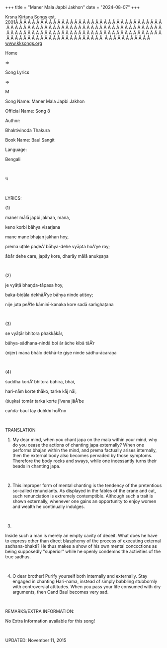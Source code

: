 +++ 
title = "Maner Mala Japbi Jakhon"
date = "2024-08-07"
+++

Krsna Kirtana Songs est. 2001Â Â Â Â Â Â Â Â Â Â Â Â Â Â Â Â Â Â Â Â Â Â Â Â Â Â Â Â Â Â Â Â Â Â Â Â Â Â Â Â Â Â Â Â Â Â Â Â Â Â Â Â Â Â Â Â Â Â Â Â Â Â Â Â Â Â Â Â Â Â Â Â Â Â Â Â Â Â Â Â Â Â Â Â Â Â Â Â Â Â Â Â Â Â Â Â Â Â Â Â Â Â Â Â Â Â Â Â Â Â Â Â Â Â Â Â Â Â Â Â Â Â Â Â Â Â Â Â Â Â Â Â  Â Â Â Â Â Â Â Â Â Â Â  
www.kksongs.org








Home
 
⇒
 
Song Lyrics
 
⇒
 
M


Song
Name: Maner Mala Japbi Jakhon


Official
Name: Song 8


Author:

Bhaktivinoda Thakura


Book
Name: 
Baul
Sangit


Language:

Bengali


 








অ








 


LYRICS:


(1)


maner
mālā japbi jakhan, mana,


keno korbi
bāhya visarjana


mane mane
bhajan jakhan hoy,


prema uṭhle
paḍeÂ’ bāhya-dehe vyāpta hoÂ’ye roy;


ābār
dehe care, japāy kore, dharāy mālā anukṣaṇa


 


(2)


je
vyāṭā bhaṇḍa-tāpasa hoy,


baka-biḍāla
dekhāÂ’ye bāhya ninde atiśoy;


nije juta
peÂ’le kāminī-kanaka kore sadā saḿghaṭana


 


(3)


se
vyāṭār bhitora phakkākār,


bāhya-sādhana-nindā
boi ār āche kibā tāÂ’r


(nijer)
mana bhālo dekhā-te giye ninde sādhu-ācaraṇa


 


(4)


śuddha
koriÂ’ bhitora bāhira, bhāi,


hari-nām
korte thāko, tarke kāj nāi,


(śuṣka)
tomār tarka korte jīvana jāÂ’be


cāńda-bāul
tāy duḥkhī hoÂ’no


 


TRANSLATION


1) My
dear mind, when you chant japa on the mala within your mind, why do you cease
the actions of chanting japa externally? When one performs bhajan within the
mind, and prema factually arises internally, then the external body also
becomes pervaded by those symptoms. Therefore the body rocks and sways, while
one incessantly turns their beads in chanting japa. 


 


2) This
improper form of mental chanting is the tendency of the pretentious so-called
renunciants. As displayed in the fables of the crane and cat, such renunciation
is extremely contemptible. Although such a trait is shown externally, whenever
one gains an opportunity to enjoy women and wealth he continually indulges. 


 


3)
Inside such a man is merely an empty cavity of deceit. What does he have to
express other than direct blasphemy of the process of executing external
sadhana-bhakti? He thus makes a show of his own mental concoctions as being
supposedly "superior" while he openly condemns the activities of the
true sadhus. 


 


4) O
dear brother! Purify yourself both internally and externally. Stay engaged in
chanting Hari-nama, instead of simply babbling stubbornly with controversial
attitudes. When you pass your life consumed with dry arguments, then Cand Baul
becomes very sad. 


 


REMARKS/EXTRA
INFORMATION:


No
Extra Information available for this song!


 


UPDATED:
 November 11, 2015